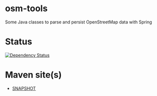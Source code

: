 osm-tools
=========

Some Java classes to parse and persist OpenStreetMap data with Spring

Status
======
[![Dependency Status](https://www.versioneye.com/user/projects/53c454a0617ed4a15d000017/badge.png)](https://www.versioneye.com/user/projects/53c454a0617ed4a15d000017)


Maven site(s)
=============
* [SNAPSHOT](http://hakan42.github.io/osm-tools/site/0.0.1-SNAPSHOT/)

